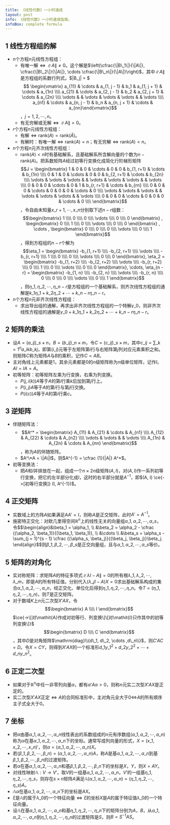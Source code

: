 ```yaml
---
title: 《线性代数》一小时速成
layout: post
info: 《线性代数》一小时速成指南。
infoBox: complete formula
---
```

## 1 线性方程组的解
* $n$个方程$n$元线性方程组：
  * 有唯一解$\iff \|A\| \neq 0$。这个解是$\left(\cfrac{\|B\_1\|}{\|A\|}, \cfrac{\|B\_2\|}{\|A\|}, \cdots \cfrac{\|B\_n\|}{\|A\|}\right)$，其中$\|A\|$是方程组的系数行列式，$\|B_j\| = $ $$ \begin{vmatrix} a_{11} & \cdots & a_{1, j - 1} & b_1 & a_{1, j + 1} & \cdots & a_{1n} \\\\ a_{21} & \cdots & a_{2, j - 1} & b_2 & a_{2, j + 1} & \cdots & a_{2n} \\\\ \vdots & & \vdots & \vdots & \vdots & & \vdots \\\\  a_{n1} & \cdots & a_{n, j - 1} & b_n & a_{n, j + 1} & \cdots & a_{nn}\end{vmatrix}$$，$j = 1, 2, \cdots , n$。
  * 有无穷解或无解$\iff \|A\| = 0$。
* $r$个方程$n$元线性方程组：
  * 有解$\iff \mathrm{rank}(A) = \mathrm{rank}(\widetilde A)$。
  * 有解时：有唯一解$\iff \mathrm{rank}(A) = n$；有无穷解$\iff \mathrm{rank}(A) < n$。
* $n$个方程$n$元齐次线性方程组：
  * $\mathrm{rank}(A) < n$时有基础解系，且基础解系所含解向量的个数为$n - \mathrm{rank}(A)$。把系数矩阵$A$经过初等行变换化成简化行阶梯形矩阵$$J = \begin{bmatrix} 1 & 0 & 0 & \cdots & 0 & 0 & b_{1, r+1} & \cdots & b_{1n} \\\\ 0 & 1 & 0 & \cdots & 0 & 0 & b_{2, r+1} & \cdots & b_{2n} \\\\ \vdots & \vdots & \vdots &  & \vdots & \vdots & \vdots &  & \vdots \\\\ 0 & 0 & 0 & \cdots & 0 & 1 & b_{r, r+1} & \cdots & b_{rn} \\\\ 0 & 0 & 0 & \cdots & 0 & 0 & 0 & \cdots & 0 \\\\ \vdots & \vdots & \vdots &  & \vdots & \vdots & \vdots &  & \vdots \\\\ 0 & 0 & 0 & \cdots & 0 & 0 & 0 & \cdots & 0 \\\\  \end{bmatrix}$$，令自由未知量$x\_{r+1}, \cdots , x\_n$分别取下述$n - r$组数：$$\begin{bmatrix} 1 \\\\ 0 \\\\ 0 \\\\ \vdots \\\\ 0 \\\\ 0 \end{bmatrix} , \begin{bmatrix} 0 \\\\ 1 \\\\ 0 \\\\ \vdots \\\\ 0 \\\\ 0 \end{bmatrix} , \cdots , \begin{bmatrix} 0 \\\\ 0 \\\\ 0 \\\\ \vdots \\\\ 0 \\\\ 1 \end{bmatrix}$$，得到方程组的$n - r$个解为$$\eta_1 = \begin{bmatrix} -b_{1, r+1} \\\\ -b_{2, r+1} \\\\ \vdots \\\\ -b_{r, r+1} \\\\ 1 \\\\ 0 \\\\ 0 \\\\ \vdots \\\\ 0 \\\\ 0 \end{bmatrix}, \eta_2 = \begin{bmatrix} -b_{1, r+2} \\\\ -b_{2, r+2} \\\\ \vdots \\\\ -b_{r, r+2} \\\\ 0 \\\\ 1 \\\\ 0 \\\\ \vdots \\\\ 0 \\\\ 0 \end{bmatrix}, \cdots, \eta_{n - r} = \begin{bmatrix} -b_{1, n} \\\\ -b_{2, n} \\\\ \vdots \\\\ -b_{r, n} \\\\ 0 \\\\ 0 \\\\ 0 \\\\ \vdots \\\\ 0 \\\\ 1 \end{bmatrix}$$，则$\eta\_1, \eta\_2, \cdots, \eta\_{n - r}$是方程组的一个基础解系，则齐次线性方程组的通解是$k\_1\eta\_1 + k\_2\eta\_2 + \cdots + k\_{n - r}\eta\_{n - r}$。
* $n$个方程$n$元非齐次线性方程组：
  * 求出导出组的通解，再求出非齐次线性方程组的一个特解$\gamma\_0$，则非齐次线性方程组的通解是$\gamma\_0 + k\_1\eta\_1 + k\_2\eta\_2 + \cdots + k\_{n - r}\eta\_{n - r}$。

## 2 矩阵的乘法
* 设$A = (a\_{ij})\_{s \times n}$，$B = (b\_{ij})\_{n \times m}$，令$C = (c\_{ij})\_{s \times m}$，其中$c\_{ij} = \sum\limits\_{k = 1}^{n} a\_{ik}b\_{kj}$，即第$(i, j)$元等于左矩阵第$i$行与右矩阵第$j$列对应元素乘积之和。则矩阵$C$称为矩阵$A$与$B$的乘积，记作$C = AB$。
* 主对角线上元素都是$1$，其余元素都是$0$的$n$级矩阵称为$n$级单位矩阵，记作$I$。$AI = IA = A$。
* 初等矩阵：初等矩阵左乘为行变换，右乘为列变换。
  * $P(j, i(k))A$等于$A$的第$i$行乘$k$后加到第$j$行上。
  * $P(i, j)A$等于$A$的第$i$行与第$j$行交换。
  * $P(i(c))A$等于$A$的第$i$行乘$c$。

## 3 逆矩阵
* 伴随矩阵法：
  * $$A^* = \begin{bmatrix} A_{11} & A_{21} & \cdots & A_{n1} \\\\ A_{12} & A_{22} & \cdots & A_{n2} \\\\ \vdots & \vdots &  & \vdots \\\\ A_{1n} & A_{2n} & \cdots & A_{nn} \end{bmatrix}$$，称为$A$的伴随矩阵。
  * $A^\*A = \|A\|I$，则$A^{-1} = \cfrac {1}{\|A\|} A^*\$。
* 初等变换法：
  * 把$A$和$I$并排放在一起，组成一个$n \times 2n$级矩阵$(A, I)$，对$(A, I)$作一系列初等行变换，把它的左半部分化成$I$，这时的右半部分就是$A^{-1}$，即$(A, I) \ce{->[初等行变换]} (I, A^{-1})$。

## 4 正交矩阵
* 实数域上的方阵$A$如果满足$AA' = I$，则称$A$是正交矩阵，此时$A' = A^{-1}$。
* 施密特正交化：对欧几里得空间$\mathbb R^n$上的线性无关的向量组$\alpha\_1, \alpha\_2, \cdots ,\alpha\_s$，令\$\$\begin{align}&\beta\_1 = \alpha\_1, \\\\ &\beta\_2 = \alpha\_2 - \cfrac {(\alpha\_2, \beta\_1)}{(\beta\_1, \beta\_1)}, \\\\ &\cdots \\\\ &\beta\_s = \alpha\_s - \sum\_{j = 1}^{s - 1} \cfrac {(\alpha\_s, \beta\_j)}{(\beta\_j, \beta\_j)}\beta\_j. \end{align}\$\$则$\beta\_1, \beta\_2, \cdots ,\beta\_s$是正交向量组，且与$\alpha\_1, \alpha\_2, \cdots ,\alpha\_s$等价。

## 5 矩阵的对角化
* 实对称矩阵：求矩阵$A$的特征多项式$\|\lambda I - A\| = 0$的所有根$\lambda\_1, \lambda\_2, \cdots ,\lambda\_m$，即是$A$的所有特征值。分别代入$(\lambda\_j I - A)X = 0$求出基础解系构成的集合$\alpha\_1, \alpha\_2, \cdots ,\alpha\_n$，经正交化、单位化后得到$\eta\_1, \eta\_2, \cdots ,\eta\_n$。令$T = (\eta\_1, \eta\_2, \cdots ,\eta\_n)$，则$T$是正交矩阵。
* 对于数域$K$上$n$元二次型$X'AX$，令$$\begin{bmatrix} A \\\\ I \end{bmatrix}$$ $\ce{->\[对\mathit{A}作成对初等行、列变换\]\[对\mathit{I}只作其中的初等列变换\]}$ $$\begin{bmatrix} D \\\\ C \end{bmatrix}$$，其中$D$是对角矩阵$\mathrm{diag}\\{d\_1, d\_2, \cdots ,d\_n\\}$，则$C'AC = D$。令$X = CY$，则得到$X'AX$的一个标准形$d\_1y\_1^2 + d\_2y\_2^2 + \cdots + d\_ny\_n^2$。

## 6 正定二次型
* 如果对于$\mathbb R^n$中任一非零列向量$\alpha$，都有$\alpha' A \alpha > 0$，则称$n$元实二次型$X'AX$是正定的。
* 实二次型$X'AX$正定$\iff A$的合同标准形中，主对角元全大于$0 \iff$$A$的所有顺序主子式全大于$0$。

## 7 坐标
* 把$\alpha$由基$\alpha\_1, \alpha\_2, \cdots ,\alpha\_n$线性表出的系数组成的$n$元有序数组$(a\_1, a\_2, \cdots ,a\_n)$称为$\alpha$在基$\alpha\_1, \alpha\_2, \cdots ,\alpha\_n$下的坐标。通常写成列向量的形式，$X = (x\_1, x\_2, \cdots ,x\_n)'$，则$\alpha = (\alpha\_1, \alpha\_2, \cdots ,\alpha\_n) X$。
* 若$(\beta\_1, \beta\_2, \cdots ,\beta\_n) = (\alpha\_1, \alpha\_2, \cdots ,\alpha\_n)A$，称$A$是基$\alpha\_1, \alpha\_2, \cdots ,\alpha\_n$到基$\beta\_1, \beta\_2, \cdots ,\beta\_n$的过渡矩阵。
* 若$\alpha$在基$\alpha\_1, \alpha\_2, \cdots ,\alpha\_n$和基$\beta\_1, \beta\_2, \cdots ,\beta\_n$下的坐标是$X$，$Y$，则$X = AY$。
* 对线性映射$\mathbb A: V \rightarrow V'$，取$V$的一组基$\alpha\_1, \alpha\_2, \cdots ,\alpha\_n$，$V'$的一组基$\eta\_1, \eta\_2, \cdots ,\eta\_s$，则存在$s \times n$矩阵$A$满足$\mathbb A(\alpha\_1, \alpha\_2, \cdots ,\alpha\_n) = (\eta\_1, \eta\_2, \cdots ,\eta\_s)A$。
* $\mathbb A\alpha$在基$\alpha\_1, \alpha\_2, \cdots ,\alpha\_n$下的坐标是$AX$。
* $\xi$是$\mathbb A$的属于$\lambda\_0$的一个特征向量$\iff \xi$的坐标$X$是$A$的属于特征值$\lambda\_0$的一个特征向量。
* 设$\mathbb A$在基$\alpha\_1, \alpha\_2, \cdots ,\alpha\_n$和基$\eta\_1, \eta\_2, \cdots ,\eta\_n$下的矩阵分别为$A$，$B$，从$\alpha\_1, \alpha\_2, \cdots ,\alpha\_n$到$\eta\_1, \eta\_2, \cdots ,\eta\_n$的过渡矩阵是$S$，则$B = S^{-1}AS$。